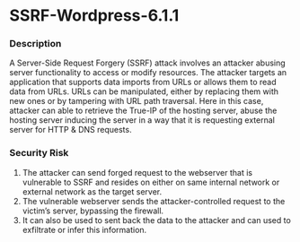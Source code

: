 # SSRF-Wordpress-6.1.1
### Description
A Server-Side Request Forgery (SSRF) attack involves an attacker abusing server functionality to access or modify resources. The attacker targets an application that supports data imports from URLs or allows them to read data from URLs. URLs can be manipulated, either by replacing them with new ones or by tampering with URL path traversal. Here in this case, attacker can able to retrieve the True-IP of the hosting server, abuse the hosting server inducing the server in a way that it is requesting external server for HTTP & DNS requests.

### Security Risk
1.	The attacker can send forged request to the webserver that is vulnerable to SSRF and resides on either on same internal network or external network as the target server.
2.	The vulnerable webserver sends the attacker-controlled request to the victim’s server, bypassing the firewall.
3.	It can also be used to sent back the data to the attacker and can used to exfiltrate or infer this information.
